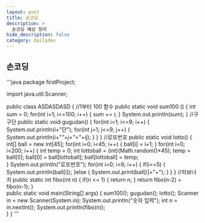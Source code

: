 ```yaml
---
layout: post
title: 손코딩
description: >
  손코딩 예상 정리
hide_description: false
category: dailydev
---
```





## 손코딩

'''java
package firstProject;

import java.util.Scanner;

public class ASDASDASD {
	//1부터 100 함수
	public static void sum100 () {
		int sum = 0;
		for(int i=1; i<=100; i++) {
			sum += i;
		}
		System.out.println(sum);
	}
	//구구단
	public static void gugudan() {
		for(int i=1; i<=9; i++) {
			System.out.println(i+"단");
			for(int j=1; j<=9; j++) {
				System.out.println(i+"*"+j+"="+i*j);
			}
		}
	}
	//로또번호
	public static void lotto() {
		int[] ball = new int[45];
		for(int i=0; i<45; i++) {
			ball[i] = i+1;
		}
		for(int i=0; i<200; i++) {
			int temp = 0;
			int lottoball = (int)(Math.random()*45);
			temp = ball[0];
			ball[0] = ball[lottoball];
			ball[lottoball] = temp;			
		}
		System.out.println("로또번호");
		for(int i=0; i<6; i++) {
			if(i==5) {
				System.out.println(ball[i]);
			}else {
				System.out.print(ball[i]+"+");
			}
		}
	}
	//피보나치
	public static int fibo(int n) {
		if(n <= 1) {
			return n;
        } 
        return fibo(n-2) + fibo(n-1);
	}	
	public static void main(String[] args) {
		sum100();
		gugudan();
		lotto();
		Scanner in = new Scanner(System.in);
		System.out.println("숫자 입력");
		int n = in.nextInt();
		System.out.println(fibo(n));		
	}
}
'''